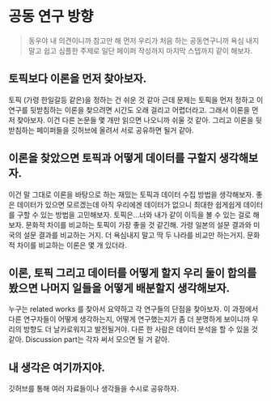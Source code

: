 # 공동 연구 방향

> 동우야 내 의견이니까 참고만 해
> 먼저 우리가 처음 하는 공동연구니까 욕심 내지 말고 쉽고 심플한 주제로 일단 페이퍼 작성까지 마지막 스텝까지 같이 해보자.    

## 토픽보다 이론을 먼저 찾아보자.    
토픽 (가령 한일갈등 같은)을 정하는 건 쉬운 것 같아 근데 문제는 토픽을 먼저 정하고 이 연구를 뒷받침하는 이론을 찾으려면 시간도 오래 걸리고 어렵더라고. 
그래서 이론을 먼저 찾아보자. 이건 다른 논문들 몇 개만 읽으면 나오니까 쉬울 것 같아. 그리고 이론을 뒷받침하는 페이퍼들을 깃허브에 올려서 서로 공유하면 될거 같아. 

## 이론을 찾았으면 토픽과 어떻게 데이터를 구할지 생각해보자. 
이건 말 그대로 이론을 바탕으로 하는 재밌는 토픽과 데이터 수집 방법을 생각해보자. 좋은 데이터가 있으면 모르겠는데 아직 우리에겐 데이터가 없으니 최대한 쉽게쉽게 데이터를 구할 수 있는 방법을 고민해보자. 
토픽은...너와 내가 같이 이득을 볼 수 있는 걸로 해보자. 문화적 차이를 비교하는 토픽이 가장 좋을 것 같긴해. 
가령 일본의 설문 결과와 미국의 설문 결과를 비교하는 거지. 더 욕심내지 말고 딱 두 나라를 비교만 하는거지. 
문화적 차이를 비교하는 이론은 몇 개 있더라. 

## 이론, 토픽 그리고 데이터를 어떻게 할지 우리 둘이 합의를 봤으면 나머지 일들을 어떻게 배분할지 생각해보자. 
누구는 related works 를 찾아서 요약하고 각 연구들의 단점을 찾아보자. 이 과정에서 다른 연구자들이 어떻게 생각하는지, 어떻게 연구했는지가 좀 더 분명하게 보이니까 우리의 방향도 더 날카로워지고 발전될거야.
다른 한 사람은 데이터 분석을 할 수 있을 것 같아. 
Discussion part는 각자 써서 모으면 될 거 같아. 

## 내 생각은 여기까지야. 
깃허브를 통해 여러 자료들이나 생각들을 수시로 공유하자. 
